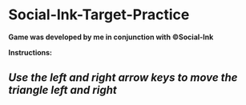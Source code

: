 # Social-Ink-Target-Practice

**Game was developed by me in conjunction with &copy;Social-Ink**

**Instructions:**

*Use the left and right arrow keys to move the triangle left and right*
-
